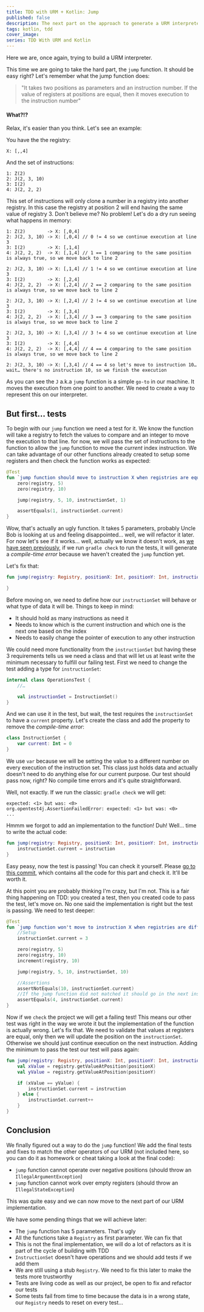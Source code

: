 ```yaml
---
title: TDD with URM + Kotlin: Jump 
published: false
description: The next part on the approach to generate a URM interpreter using Kotlin and TDD
tags: kotlin, tdd
cover_image:
series: TDD With URM and Kotlin
---
```


Here we are, once again, trying to build a URM interpreter.

This time we are going to take the hard part, the `jump` function. It should be easy right? Let's remember what the jump function does:

> "It takes two positions as parameters and an instruction number. If the value of registers at positions are equal, then it moves execution to the instruction number"

#### What?!?

Relax, it's easier than you think. Let's see an example:

You have the the registry:

```none
X: [,,4]
```

And the set of instructions:

```none
1: Z(2)
2: J(2, 3, 10)
3: I(2)
4: J(2, 2, 2)
```

This set of instructions will only clone a number in a registry into another registry. In this case the registry at position 2 will end having the same value of registry 3. Don't believe me? No problem! Let's do a dry run seeing what happens in memory:

```none
1: Z(2)        -> X: [,0,4]
2: J(2, 3, 10) -> X: [,0,4] // 0 != 4 so we continue execution at line 3
3: I(2)        -> X: [,1,4]
4: J(2, 2, 2)  -> X: [,1,4] // 1 == 1 comparing to the same position is always true, so we move back to line 2

2: J(2, 3, 10) -> X: [,1,4] // 1 != 4 so we continue execution at line 3
3: I(2)        -> X: [,2,4]
4: J(2, 2, 2)  -> X: [,2,4] // 2 == 2 comparing to the same position is always true, so we move back to line 2

2: J(2, 3, 10) -> X: [,2,4] // 2 != 4 so we continue execution at line 3
3: I(2)        -> X: [,3,4]
4: J(2, 2, 2)  -> X: [,3,4] // 3 == 3 comparing to the same position is always true, so we move back to line 2

2: J(2, 3, 10) -> X: [,3,4] // 3 != 4 so we continue execution at line 3
3: I(2)        -> X: [,4,4]
4: J(2, 2, 2)  -> X: [,4,4] // 4 == 4 comparing to the same position is always true, so we move back to line 2

2: J(2, 3, 10) -> X: [,3,4] // 4 == 4 so let's move to instruction 10… wait… there's no instruction 10, so we finish the execution
```

As you can see the `J` a.k.a `jump` function is a simple `go-to` in our machine. It moves the execution from one point to another. We need to create a way to represent this on our interpreter.

## But first… tests

To begin with our `jump` function we need a test for it. We know the function will take a registry to fetch the values to compare and an integer to move the execution to that line. for now, we will pass the set of instructions to the function to allow the `jump` function to move the _current_ index instruction.
We can take advantage of our other functions already created to setup some registers and then check the function works as expected:

```kotlin
@Test
fun `jump function should move to instruction X when registries are equal`() {
    zero(registry, 5)
    zero(registry, 10)

    jump(registry, 5, 10, instructionSet, 1)

    assertEquals(1, instructionSet.current)
}
```

Wow, that's actually an ugly function. It takes 5 parameters, probably Uncle Bob is looking at us and feeling disappointed… well, we will refactor it later. For now let's see if it works… well, actually we know it doesn't work, as [we have seen previously](https://dev.to/sierisimo/tdd-with-urm-and-kotlin-1dj7), if we run `gradle check` to run the tests, it will generate a _compile-time error_ because we haven't created the `jump` function yet.

Let's fix that:

```kotlin
fun jump(registry: Registry, positionX: Int, positionY: Int, instructionSet: ?, instruction: Int) {

}
```

Before moving on, we need to define how our `instructionSet` will behave or what type of data it will be. Things to keep in mind:

- It should hold as many instructions as need it
- Needs to know which is the current instruction and which one is the next one based on the index
- Needs to easily change the pointer of execution to any other instruction

We could need more functionality from the `instructionSet` but having these 3 requirements tells us we need a class and that will let us at least write the minimum necessary to fulfill our failing test. First we need to change the test adding a type for `instructionSet`:

```kotlin
internal class OperationsTest {
    //…

    val instructionSet = InstructionSet()
}
```

And we can use it in the test, but wait, the test requires the `instructionSet` to have a `current` property. Let's create the class and add the property to remove the _compile-time error_:

```kotlin
class InstructionSet {
    var current: Int = 0
}
```

We use `var` because we will be setting the value to a different number on every execution of the instruction set. This class just holds data and actually doesn't need to do anything else for our current purpose. Our test should pass now, right? No compile time errors and it's quite straightforward.

Well, not exactly. If we run the classic: `gradle check` we will get:

```none
expected: <1> but was: <0>
org.opentest4j.AssertionFailedError: expected: <1> but was: <0>
...
```

Hmmm we forgot to add an implementation to the function! Duh! Well… time to write the actual code:

```kotlin
fun jump(registry: Registry, positionX: Int, positionY: Int, instructionSet: InstructionSet, instruction: Int) {
    instructionSet.current = instruction
}
```

Easy peasy, now the test is passing! You can check it yourself. Please [go to this commit](https://github.com/sierisimo/publications/commit/929e3bb3dfff455fed5dccb51a2f716e5e43ebeb), which contains all the code for this part and check it. It'll be worth it.

At this point you are probably thinking I'm crazy, but I'm not. This is a fair thing happening on TDD: you created a test, then you created code to pass the test, let's move on. No one said the implementation is right but the test is passing. We need to test deeper:

```kotlin
@Test
fun `jump function won't move to instruction X when registries are different`() {
    //Setup
    instructionSet.current = 3

    zero(registry, 5)
    zero(registry, 10)
    increment(registry, 10)

    jump(registry, 5, 10, instructionSet, 10)

    //Assertions
    assertNotEquals(10, instructionSet.current)
    //If the jump function did not matched it should go in the next instruction
    assertEquals(4, instructionSet.current)
}
```

Now if we `check` the project we will get a failing test! This means our other test was right in the way we wrote it but the implementation of the function is actually wrong. Let's fix that.
We need to validate that values at registers are equal, only then we will update the position on the `instructionSet`. Otherwise we should just continue execution on the next instruction. Adding the minimum to pass the test our test will pass again:

```kotlin
fun jump(registry: Registry, positionX: Int, positionY: Int, instructionSet: InstructionSet, instruction: Int) {
    val xValue = registry.getValueAtPosition(positionX)
    val yValue = registry.getValueAtPosition(positionY)

    if (xValue == yValue) {
        instructionSet.current = instruction
    } else {
        instructionSet.current++
    }
}
```

## Conclusion

We finally figured out a way to do the `jump` function! We add the final tests and fixes to match the other operators of our URM (not included here, so you can do it as homework or cheat taking a look at the final code):

- `jump` function cannot operate over negative positions (should throw an `IllegalArgumentException`)
- `jump` function cannot work over empty registers (should throw an `IllegalStateException`)

This was quite easy and we can now move to the next part of our URM implementation.

We have some pending things that we will achieve later:

- The `jump` function has 5 parameters. That's ugly
- All the functions take a `Registry` as first parameter. We can fix that
- This is not the final implementation, we will do a lot of refactors as it is part of the cycle of building with TDD
- `InstructionSet` doesn't have operations and we should add tests if we add them
- We are still using a stub `Registry`. We need to fix this later to make the tests more trustworthy
- Tests are living code as well as our project, be open to fix and refactor our tests
- Some tests fail from time to time because the data is in a wrong state, our `Registry` needs to reset on every test…
